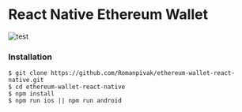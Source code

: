 # React Native Ethereum Wallet


![test](https://i.imgur.com/J16xiRy.png)

### Installation 

```
$ git clone https://github.com/Romanpivak/ethereum-wallet-react-native.git
$ cd ethereum-wallet-react-native
$ npm install
$ npm run ios || npm run android
```
